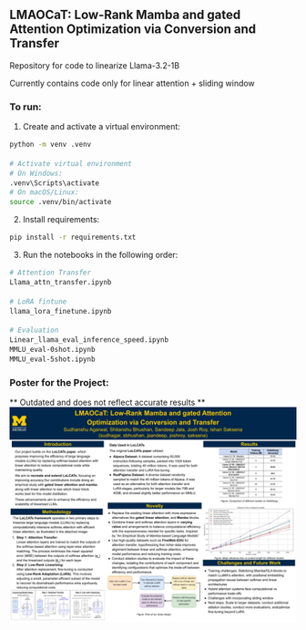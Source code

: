 ## LMAOCaT: Low-Rank Mamba and gated Attention Optimization via Conversion and Transfer

Repository for code to linearize Llama-3.2-1B

Currently contains code only for linear attention + sliding window

### To run:
1. Create and activate a virtual environment:
```bash
python -m venv .venv

# Activate virtual environment
# On Windows:
.venv\Scripts\activate
# On macOS/Linux:
source .venv/bin/activate
```
2. Install requirements:
```bash
pip install -r requirements.txt
```

3. Run the notebooks in the following order:
```bash
# Attention Transfer
Llama_attn_transfer.ipynb

# LoRA fintune
llama_lora_finetune.ipynb

# Evaluation
Linear_llama_eval_inference_speed.ipynb
MMLU_eval-0shot.ipynb
MMLU_eval-5shot.ipynb
```

### Poster for the Project:
** Outdated and does not reflect accurate results **
![Alt text](assets/EECS_598_LLM_Poster.jpg)
